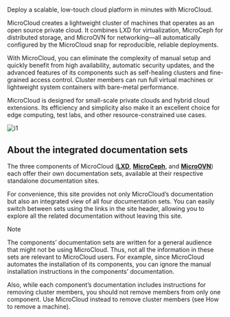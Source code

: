 # **[](https://documentation.ubuntu.com/microcloud/v2-edge/microcloud/)**

Deploy a scalable, low-touch cloud platform in minutes with MicroCloud.

MicroCloud creates a lightweight cluster of machines that operates as an open source private cloud. It combines LXD for virtualization, MicroCeph for distributed storage, and MicroOVN for networking—all automatically configured by the MicroCloud snap for reproducible, reliable deployments.

With MicroCloud, you can eliminate the complexity of manual setup and quickly benefit from high availability, automatic security updates, and the advanced features of its components such as self-healing clusters and fine-grained access control. Cluster members can run full virtual machines or lightweight system containers with bare-metal performance.

MicroCloud is designed for small-scale private clouds and hybrid cloud extensions. Its efficiency and simplicity also make it an excellent choice for edge computing, test labs, and other resource-constrained use cases.

![i1](https://documentation.ubuntu.com/microcloud/v2-edge/microcloud/_images/microcloud_basic_architecture.svg)

## About the integrated documentation sets

The three components of MicroCloud (**[LXD](https://documentation.ubuntu.com/microcloud/v2-edge/lxd)**, **[MicroCeph](https://documentation.ubuntu.com/microcloud/v2-edge/microceph)**, and **[MicroOVN](https://documentation.ubuntu.com/microcloud/v2-edge/microovn)**) each offer their own documentation sets, available at their respective standalone documentation sites.

For convenience, this site provides not only MicroCloud’s documentation but also an integrated view of all four documentation sets. You can easily switch between sets using the links in the site header, allowing you to explore all the related documentation without leaving this site.

Note

The components’ documentation sets are written for a general audience that might not be using MicroCloud. Thus, not all the information in these sets are relevant to MicroCloud users. For example, since MicroCloud automates the installation of its components, you can ignore the manual installation instructions in the components’ documentation.

Also, while each component’s documentation includes instructions for removing cluster members, you should not remove members from only one component. Use MicroCloud instead to remove cluster members (see How to remove a machine).
